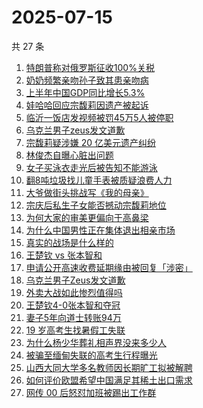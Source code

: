 # 2025-07-15

共 27 条

<!-- BEGIN -->
<!-- 最后更新时间 Tue Jul 15 2025 13:26:29 GMT+0800 (China Standard Time) -->

1. [特朗普称对俄罗斯征收100%关税](https://www.zhihu.com/search?q=%E7%89%B9%E6%9C%97%E6%99%AE%E7%A7%B0%E5%AF%B9%E4%BF%84%E7%BD%97%E6%96%AF%E5%BE%81%E6%94%B6100%25%E5%85%B3%E7%A8%8E)
1. [奶奶频繁亲吻孙子致其患亲吻病](https://www.zhihu.com/search?q=%E5%A5%B6%E5%A5%B6%E9%A2%91%E7%B9%81%E4%BA%B2%E5%90%BB%E5%AD%99%E5%AD%90%E8%87%B4%E5%85%B6%E6%82%A3%E4%BA%B2%E5%90%BB%E7%97%85)
1. [上半年中国GDP同比增长5.3%](https://www.zhihu.com/search?q=%E4%B8%8A%E5%8D%8A%E5%B9%B4%E4%B8%AD%E5%9B%BDGDP%E5%90%8C%E6%AF%94%E5%A2%9E%E9%95%BF5.3%25)
1. [娃哈哈回应宗馥莉因遗产被起诉](https://www.zhihu.com/search?q=%E5%A8%83%E5%93%88%E5%93%88%E5%9B%9E%E5%BA%94%E5%AE%97%E9%A6%A5%E8%8E%89%E5%9B%A0%E9%81%97%E4%BA%A7%E8%A2%AB%E8%B5%B7%E8%AF%89)
1. [临沂一饭店发视频被罚45万5人被停职](https://www.zhihu.com/search?q=%E4%B8%B4%E6%B2%82%E4%B8%80%E9%A5%AD%E5%BA%97%E5%8F%91%E8%A7%86%E9%A2%91%E8%A2%AB%E7%BD%9A45%E4%B8%875%E4%BA%BA%E8%A2%AB%E5%81%9C%E8%81%8C)
1. [乌克兰男子zeus发文道歉](https://www.zhihu.com/search?q=%E4%B9%8C%E5%85%8B%E5%85%B0%E7%94%B7%E5%AD%90zeus%E5%8F%91%E6%96%87%E9%81%93%E6%AD%89)
1. [宗馥莉疑涉嫌 20 亿美元遗产纠纷](https://www.zhihu.com/search?q=%E5%AE%97%E9%A6%A5%E8%8E%89%E7%96%91%E6%B6%89%E5%AB%8C%2020%20%E4%BA%BF%E7%BE%8E%E5%85%83%E9%81%97%E4%BA%A7%E7%BA%A0%E7%BA%B7)
1. [林俊杰自曝心脏出问题](https://www.zhihu.com/search?q=%E6%9E%97%E4%BF%8A%E6%9D%B0%E8%87%AA%E6%9B%9D%E5%BF%83%E8%84%8F%E5%87%BA%E9%97%AE%E9%A2%98)
1. [女子买泳衣走光后被告知不能游泳](https://www.zhihu.com/search?q=%E5%A5%B3%E5%AD%90%E4%B9%B0%E6%B3%B3%E8%A1%A3%E8%B5%B0%E5%85%89%E5%90%8E%E8%A2%AB%E5%91%8A%E7%9F%A5%E4%B8%8D%E8%83%BD%E6%B8%B8%E6%B3%B3)
1. [翻8吨垃圾找儿童手表被质疑浪费人力](https://www.zhihu.com/search?q=%E7%BF%BB8%E5%90%A8%E5%9E%83%E5%9C%BE%E6%89%BE%E5%84%BF%E7%AB%A5%E6%89%8B%E8%A1%A8%E8%A2%AB%E8%B4%A8%E7%96%91%E6%B5%AA%E8%B4%B9%E4%BA%BA%E5%8A%9B)
1. [大爷做街头挑战写《我的母亲》](https://www.zhihu.com/search?q=%E5%A4%A7%E7%88%B7%E5%81%9A%E8%A1%97%E5%A4%B4%E6%8C%91%E6%88%98%E5%86%99%E3%80%8A%E6%88%91%E7%9A%84%E6%AF%8D%E4%BA%B2%E3%80%8B)
1. [宗庆后私生子女能否撼动宗馥莉地位](https://www.zhihu.com/search?q=%E5%AE%97%E5%BA%86%E5%90%8E%E7%A7%81%E7%94%9F%E5%AD%90%E5%A5%B3%E8%83%BD%E5%90%A6%E6%92%BC%E5%8A%A8%E5%AE%97%E9%A6%A5%E8%8E%89%E5%9C%B0%E4%BD%8D)
1. [为何大家的审美更偏向于高鼻梁](https://www.zhihu.com/search?q=%E4%B8%BA%E4%BD%95%E5%A4%A7%E5%AE%B6%E7%9A%84%E5%AE%A1%E7%BE%8E%E6%9B%B4%E5%81%8F%E5%90%91%E4%BA%8E%E9%AB%98%E9%BC%BB%E6%A2%81)
1. [为什么中国男性正在集体退出相亲市场](https://www.zhihu.com/search?q=%E4%B8%BA%E4%BB%80%E4%B9%88%E4%B8%AD%E5%9B%BD%E7%94%B7%E6%80%A7%E6%AD%A3%E5%9C%A8%E9%9B%86%E4%BD%93%E9%80%80%E5%87%BA%E7%9B%B8%E4%BA%B2%E5%B8%82%E5%9C%BA)
1. [真实的战场是什么样的](https://www.zhihu.com/search?q=%E7%9C%9F%E5%AE%9E%E7%9A%84%E6%88%98%E5%9C%BA%E6%98%AF%E4%BB%80%E4%B9%88%E6%A0%B7%E7%9A%84)
1. [王楚钦 vs 张本智和](https://www.zhihu.com/search?q=%E7%8E%8B%E6%A5%9A%E9%92%A6%20vs%20%E5%BC%A0%E6%9C%AC%E6%99%BA%E5%92%8C)
1. [申请公开高速收费延期缘由被回复「涉密」](https://www.zhihu.com/search?q=%E7%94%B3%E8%AF%B7%E5%85%AC%E5%BC%80%E9%AB%98%E9%80%9F%E6%94%B6%E8%B4%B9%E5%BB%B6%E6%9C%9F%E7%BC%98%E7%94%B1%E8%A2%AB%E5%9B%9E%E5%A4%8D%E3%80%8C%E6%B6%89%E5%AF%86%E3%80%8D)
1. [乌克兰男子Zeus发文道歉](https://www.zhihu.com/search?q=%E4%B9%8C%E5%85%8B%E5%85%B0%E7%94%B7%E5%AD%90Zeus%E5%8F%91%E6%96%87%E9%81%93%E6%AD%89)
1. [外卖大战如此惨烈值得吗](https://www.zhihu.com/search?q=%E5%A4%96%E5%8D%96%E5%A4%A7%E6%88%98%E5%A6%82%E6%AD%A4%E6%83%A8%E7%83%88%E5%80%BC%E5%BE%97%E5%90%97)
1. [王楚钦4-0张本智和夺冠](https://www.zhihu.com/search?q=%E7%8E%8B%E6%A5%9A%E9%92%A64-0%E5%BC%A0%E6%9C%AC%E6%99%BA%E5%92%8C%E5%A4%BA%E5%86%A0)
1. [妻子5年向道士转账94万](https://www.zhihu.com/search?q=%E5%A6%BB%E5%AD%905%E5%B9%B4%E5%90%91%E9%81%93%E5%A3%AB%E8%BD%AC%E8%B4%A694%E4%B8%87)
1. [19 岁高考生找暑假工失联](https://www.zhihu.com/search?q=19%20%E5%B2%81%E9%AB%98%E8%80%83%E7%94%9F%E6%89%BE%E6%9A%91%E5%81%87%E5%B7%A5%E5%A4%B1%E8%81%94)
1. [为什么杨少华葬礼相声界没来多少人](https://www.zhihu.com/search?q=%E4%B8%BA%E4%BB%80%E4%B9%88%E6%9D%A8%E5%B0%91%E5%8D%8E%E8%91%AC%E7%A4%BC%E7%9B%B8%E5%A3%B0%E7%95%8C%E6%B2%A1%E6%9D%A5%E5%A4%9A%E5%B0%91%E4%BA%BA)
1. [被骗至缅甸失联的高考生行程曝光](https://www.zhihu.com/search?q=%E8%A2%AB%E9%AA%97%E8%87%B3%E7%BC%85%E7%94%B8%E5%A4%B1%E8%81%94%E7%9A%84%E9%AB%98%E8%80%83%E7%94%9F%E8%A1%8C%E7%A8%8B%E6%9B%9D%E5%85%89)
1. [山西大同大学多名教师因长期旷工拟被解聘](https://www.zhihu.com/search?q=%E5%B1%B1%E8%A5%BF%E5%A4%A7%E5%90%8C%E5%A4%A7%E5%AD%A6%E5%A4%9A%E5%90%8D%E6%95%99%E5%B8%88%E5%9B%A0%E9%95%BF%E6%9C%9F%E6%97%B7%E5%B7%A5%E6%8B%9F%E8%A2%AB%E8%A7%A3%E8%81%98)
1. [如何评价欧盟希望中国满足其稀土出口需求](https://www.zhihu.com/search?q=%E5%A6%82%E4%BD%95%E8%AF%84%E4%BB%B7%E6%AC%A7%E7%9B%9F%E5%B8%8C%E6%9C%9B%E4%B8%AD%E5%9B%BD%E6%BB%A1%E8%B6%B3%E5%85%B6%E7%A8%80%E5%9C%9F%E5%87%BA%E5%8F%A3%E9%9C%80%E6%B1%82)
1. [网传 00 后怒怼加班被踢出工作群](https://www.zhihu.com/search?q=%E7%BD%91%E4%BC%A0%2000%20%E5%90%8E%E6%80%92%E6%80%BC%E5%8A%A0%E7%8F%AD%E8%A2%AB%E8%B8%A2%E5%87%BA%E5%B7%A5%E4%BD%9C%E7%BE%A4)

<!-- END -->
